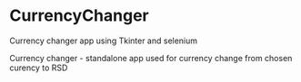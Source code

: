 # CurrencyChanger
Currency changer app using Tkinter and selenium

Currency changer - standalone app used for currency change from chosen curency to RSD

